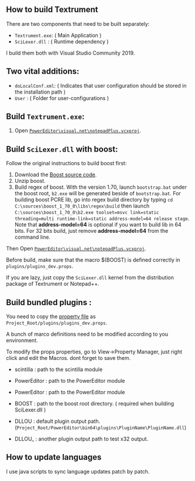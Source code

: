 How to build Textrument
----------------------

There are two components that need to be built separately:

 - `Textrument.exe`:  ( Main Application )
 - `SciLexer.dll` : ( Runtime dependency )
 
 I build them both with Visual Studio Community 2019.
 
 Two vital additions:
----------------------

 - `doLocalConf.xml`:  ( Indicates that user configuration should be stored in the installation path )
 - `User` : ( Folder for user-configurations )


## Build `Textrument.exe`:

 1. Open [`PowerEditor\visual.net\notepadPlus.vcxproj`](PowerEditor/visual.net/notepadPlus.vcxproj).
 
## Build `SciLexer.dll` with boost:

Follow the original instructions to build boost first: 

 1. Download the [Boost source code](https://www.boost.org/users/history/version_1_70_0.html).
 2. Unzip boost.
 3. Build regex of boost. With the version 1.70, launch `bootstrap.bat` under the boost root, `b2.exe` will be generated beside of `bootstrap.bat`. For building boost PCRE lib, go into regex build directory by typing `cd C:\sources\boost_1_70_0\libs\regex\build` then launch `C:\sources\boost_1_70_0\b2.exe toolset=msvc link=static threading=multi runtime-link=static address-model=64 release stage`.
 Note that **address-model=64** is optional if you want to build lib in 64 bits. For 32 bits build, just remove **address-model=64** from the command line.

Then  Open [`PowerEditor\visual.net\notepadPlus.vcxproj`](scintilla/win32/SciLexer.vcxproj). 

Before build, make sure that the macro $(BOOST) is defined correctly in `plugins/plugins_dev.props`. 

If you are lazy, just copy the `SciLexer.dll` kernel from the distribution package of Textrument or Notepad++.  

## Build bundled plugins :

You need to copy the [property file](plugins/plugins_dev_sample.props) as `Project_Root/plugins/plugins_dev.props`.  

A bunch of marco definitions need to be modified according to you environment.   

To modify the props properties, go to View->Property Manager, just right click and edit the Macros. dont forget to save them.  

- scintilla : path to the scintilla module

- PowerEditor : path to the PowerEditor module

- PowerEditor : path to the PowerEditor module

- BOOST : path to the boost root directory. ( required when building SciLexer.dll )

- DLLOU : default plugin output path. (`Project_Root/PowerEditor\bin64\plugins\PluginName\PluginName.dll`)

- DLLOU_ : another plugin output path to test x32 output.

How to update languages
----------------------
I use java scripts to sync language updates patch by patch.
